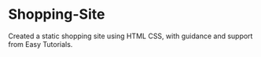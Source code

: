 # Shopping-Site
Created a static shopping site using HTML CSS, with guidance and support from Easy Tutorials.
